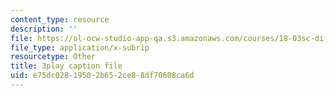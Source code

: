 ```yaml
---
content_type: resource
description: ''
file: https://ol-ocw-studio-app-qa.s3.amazonaws.com/courses/18-03sc-differential-equations-fall-2011/e75dc02819502b652ce88df70608ca6d_vP-oRQqmeg4.srt
file_type: application/x-subrip
resourcetype: Other
title: 3play caption file
uid: e75dc028-1950-2b65-2ce8-8df70608ca6d
---
```

